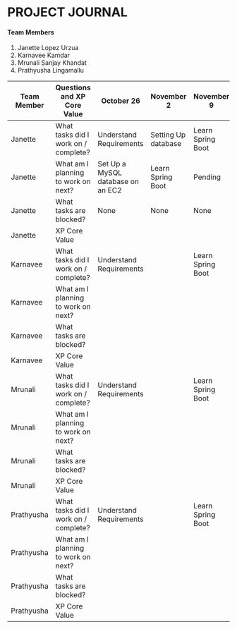# PROJECT JOURNAL

#### Team Members
1. Janette Lopez Urzua 
2. Karnavee Kamdar
3. Mrunali Sanjay Khandat 
4. Prathyusha Lingamallu

Team Member | Questions and XP Core Value          | October 26 | November 2 | November 9 | November 20 | November 23| December 4
------------| -------------------------------------|------------|------------|------------|-------------|------------|-----------
Janette     | What tasks did I work on / complete? |Understand Requirements|Setting Up database|Learn Spring Boot| Sign Up, Log In, Log Out | Pending | Pending
Janette     | What am I planning to work on next?  |Set Up a MySQL database on an EC2| Learn Spring Boot| Pending | Pending | Pending | Pending 
Janette     | What tasks are blocked?              |None | None | None | None | Pending | Pending | Pending
Janette     | XP Core Value                        |
Karnavee    | What tasks did I work on / complete? |Understand Requirements||Learn Spring Boot|gfdgf
Karnavee    | What am I planning to work on next?  | 
Karnavee    | What tasks are blocked?              |
Karnavee    | XP Core Value                        |
Mrunali     | What tasks did I work on / complete? |Understand Requirements||Learn Spring Boot|gfdgf
Mrunali     | What am I planning to work on next?  | 
Mrunali     | What tasks are blocked?              |
Mrunali     | XP Core Value                        |
Prathyusha  | What tasks did I work on / complete? |Understand Requirements||Learn Spring Boot|Add Payee
Prathyusha  | What am I planning to work on next?  | 
Prathyusha  | What tasks are blocked?              |
Prathyusha  | XP Core Value                        |
